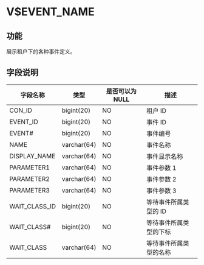 # V$EVENT_NAME
## 功能
展示租户下的各种事件定义。
## 字段说明

| **字段名称** | **类型** | **是否可以为 NULL** | **描述** |
| --- | --- | --- | --- |
| CON_ID | bigint(20) | NO | 租户 ID |
| EVENT_ID | bigint(20) | NO | 事件 ID |
| EVENT# | bigint(20) | NO | 事件编号 |
| NAME | varchar(64) | NO | 事件名称 |
| DISPLAY_NAME | varchar(64) | NO | 事件显示名称 |
| PARAMETER1 | varchar(64) | NO | 事件参数 1 |
| PARAMETER2 | varchar(64) | NO | 事件参数 2 |
| PARAMETER3 | varchar(64) | NO | 事件参数 3 |
| WAIT_CLASS_ID | bigint(20) | NO | 等待事件所属类型的 ID |
| WAIT_CLASS# | bigint(20) | NO | 等待事件所属类型的下标 |
| WAIT_CLASS | varchar(64) | NO | 等待事件所属类型的名称 |

